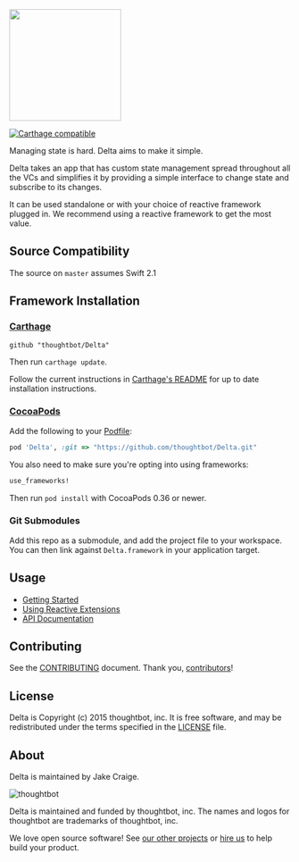 <img src="http://thoughtbot.github.io/Delta/delta-logo.png" width="200" />

[![Carthage compatible](https://img.shields.io/badge/Carthage-compatible-4BC51D.svg?style=flat)](https://github.com/Carthage/Carthage)

Managing state is hard. Delta aims to make it simple.

Delta takes an app that has custom state management spread throughout all the VCs
and simplifies it by providing a simple interface to change state and subscribe
to its changes.

It can be used standalone or with your choice of reactive framework
plugged in. We recommend using a reactive framework to get the most value.

## Source Compatibility ##

The source on `master` assumes Swift 2.1

## Framework Installation ##

### [Carthage] ###

[Carthage]: https://github.com/Carthage/Carthage

```
github "thoughtbot/Delta"
```

Then run `carthage update`.

Follow the current instructions in [Carthage's README][carthage-installation]
for up to date installation instructions.

[carthage-installation]: https://github.com/Carthage/Carthage#adding-frameworks-to-an-application

### [CocoaPods]

[CocoaPods]: http://cocoapods.org

Add the following to your [Podfile](http://guides.cocoapods.org/using/the-podfile.html):

```ruby
pod 'Delta', :git => "https://github.com/thoughtbot/Delta.git"
```

You also need to make sure you're opting into using frameworks:

```ruby
use_frameworks!
```

Then run `pod install` with CocoaPods 0.36 or newer.

### Git Submodules

Add this repo as a submodule, and add the project file to your workspace. You
can then link against `Delta.framework` in your application target.

## Usage

- [Getting Started]
- [Using Reactive Extensions][Using RX]
- [API Documentation]

[Getting Started]: ./documentation/getting-started.md
[Using RX]: ./documentation/reactive-extensions.md
[API Documentation]: https://thoughtbot.github.io/Delta

## Contributing

See the [CONTRIBUTING] document.
Thank you, [contributors]!

  [CONTRIBUTING]: CONTRIBUTING.md
  [contributors]: https://github.com/thoughtbot/Delta/graphs/contributors

## License

Delta is Copyright (c) 2015 thoughtbot, inc.
It is free software, and may be redistributed
under the terms specified in the [LICENSE] file.

  [LICENSE]: /LICENSE

## About

Delta is maintained by Jake Craige.

![thoughtbot](https://thoughtbot.com/logo.png)

Delta is maintained and funded by thoughtbot, inc.
The names and logos for thoughtbot are trademarks of thoughtbot, inc.

We love open source software!
See [our other projects][community]
or [hire us][hire] to help build your product.

  [community]: https://thoughtbot.com/community?utm_source=github
  [hire]: https://thoughtbot.com/hire-us?utm_source=github
